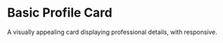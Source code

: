 <h1>Basic Profile Card</h1>
A visually appealing card displaying professional details, with responsive.
